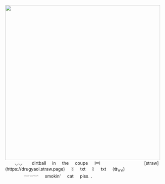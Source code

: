 <img src="[https://i.imgur.com/k4ZYqy7.png](https://i.postimg.cc/vmzXc602/Untitled1268-20250323000514.png)" width="500">
⠀⠀⠀◡◡⠀⠀⠀dirtball⠀⠀in⠀⠀the⠀⠀coupe⠀⠀𐂯 ⠀⠀⠀⠀⠀⠀ 
⠀⠀⠀⠀⠀⠀⠀[straw](https://drugyaoi.straw.page)⠀⠀ᛝ⠀⠀txt⠀⠀ᛝ⠀⠀txt⠀⠀(✿ᴗ͈ᴗ͈) ⠀⠀⠀⠀⠀⠀𓎢𓎟𓎡⠀⠀smokin'⠀⠀cat⠀⠀piss. . 
